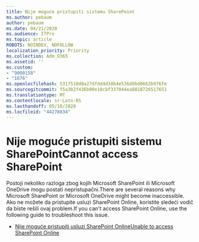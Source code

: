 ```yaml
---
title: Nije moguće pristupiti sistemu SharePoint
ms.author: pebaum
author: pebaum
ms.date: 04/21/2020
ms.audience: ITPro
ms.topic: article
ROBOTS: NOINDEX, NOFOLLOW
localization_priority: Priority
ms.collection: Adm_O365
ms.assetid: ''
ms.custom:
- "9000158"
- "1676"
ms.openlocfilehash: 5317518d0a27dfdd4d38b4e536d8bd0662b976fe
ms.sourcegitcommit: f5a3b2f436b00e18cbf337044ea8818726517651
ms.translationtype: MT
ms.contentlocale: sr-Latn-RS
ms.lasthandoff: 05/18/2020
ms.locfileid: "44278834"
---
```

# <a name="cannot-access-sharepoint"></a><span data-ttu-id="bc0d9-102">Nije moguće pristupiti sistemu SharePoint</span><span class="sxs-lookup"><span data-stu-id="bc0d9-102">Cannot access SharePoint</span></span>

<span data-ttu-id="bc0d9-103">Postoji nekoliko razloga zbog kojih Microsoft SharePoint ili Microsoft OneDrive mogu postati nepristupačni.</span><span class="sxs-lookup"><span data-stu-id="bc0d9-103">There are several reasons why Microsoft SharePoint or Microsoft OneDrive might become inaccessible.</span></span> <span data-ttu-id="bc0d9-104">Ako ne možete da pristupite usluzi SharePoint Online, koristite sledeći vodič da biste rešili ovaj problem.</span><span class="sxs-lookup"><span data-stu-id="bc0d9-104">If you can't access SharePoint Online, use the following guide to troubleshoot this issue.</span></span>

- [<span data-ttu-id="bc0d9-105">Nije moguće pristupiti usluzi SharePoint Online</span><span class="sxs-lookup"><span data-stu-id="bc0d9-105">Unable to access SharePoint Online</span></span>](https://docs.microsoft.com/sharepoint/troubleshoot/sharing-and-permissions/sharepoint-online-inaccessible)
